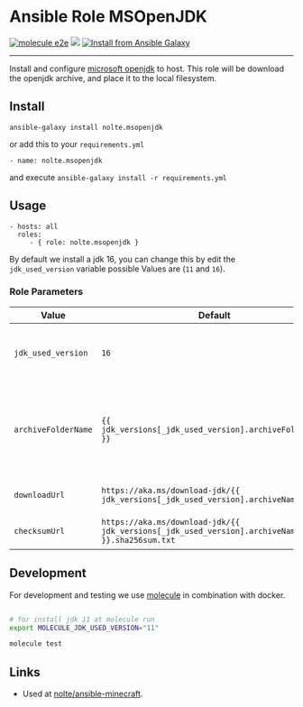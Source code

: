 Ansible Role MSOpenJDK
=========

[![molecule e2e](https://github.com/nolte/ansible-role-msopenjdk/workflows/molecule%20e2e/badge.svg)](https://github.com/nolte/ansible-role-msopenjdk/actions?query=workflow%3A%22molecule+e2e%22) [![](https://img.shields.io/github/release/nolte/ansible-role-msopenjdk.svg)](https://github.com/nolte/ansible-role-msopenjdk) [![Install from Ansible Galaxy](https://img.shields.io/badge/role-nolte.msopenjdk-blue.svg)](https://galaxy.ansible.com/nolte/msopenjdk)

---

Install and configure [microsoft openjdk](https://docs.microsoft.com/de-de/java/openjdk/install) to host. This role will be download the openjdk archive, and place it to the local filesystem.

## Install

```
ansible-galaxy install nolte.msopenjdk
```

or add this to your ``requirements.yml``

```
- name: nolte.msopenjdk
```

and execute ``ansible-galaxy install -r requirements.yml``

## Usage

```
- hosts: all
  roles:
     - { role: nolte.msopenjdk }
```

By default we install a jdk 16, you can change this by edit the `jdk_used_version` variable possible Values are (`11` and `16`).

### Role Parameters 

| Value               | Default                                                                                       | Description                                                                   |
|---------------------|-----------------------------------------------------------------------------------------------|-------------------------------------------------------------------------------|
| `jdk_used_version`  | `16`                                                                                          | Used JDk Version, supported Values are `11` and `16`.                         |
| `archiveFolderName` | `{{ jdk_versions[_jdk_used_version].archiveFolderName }}`                                     | Folder Name inside the Archive, used for build the Link to the java binaries. |
| `downloadUrl`       | `https://aka.ms/download-jdk/{{ jdk_versions[_jdk_used_version].archiveName }}`               | Download Url for the JDK Archive.                                             |
| `checksumUrl`       | `https://aka.ms/download-jdk/{{ jdk_versions[_jdk_used_version].archiveName }}.sha256sum.txt` | Text file with `sha256sum` informations.                                      |

## Development

For development and testing we use [molecule](https://molecule.readthedocs.io/en/latest/) in combination with docker.

```sh

# for install jdk 11 at molecule run
export MOLECULE_JDK_USED_VERSION="11"

molecule test

```

## Links

* Used at [nolte/ansible-minecraft](https://github.com/nolte/ansible-minecraft).
